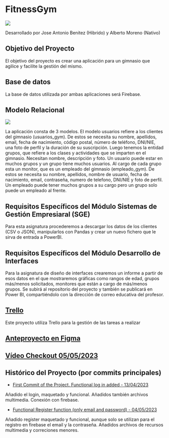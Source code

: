 # FitnessGym

![](http://drive.google.com/uc?export=view&id=1U_3kmoIH0hH12VUwncm5gtksl0WUlnuu)

Desarrollado por Jose Antonio Benitez (Hibrido) y Alberto Moreno (Nativo)

## Objetivo del Proyecto
El objetivo del proyecto es crear una aplicación para un gimnasio que agilice y facilite la gestión del mismo.

## Base de datos
La base de datos utilizada por ambas aplicaciones será Firebase.

## Modelo Relacional
![](http://drive.google.com/uc?export=view&id=1eG7NFQKbKK497GwGSbLkR8WeHlwjl3FI)

La aplicación consta de 3 modelos. El modelo usuarios refiere a los clientes del gimnasio (usuarios_gym). De estos se necesita su nombre, apellidos, email, fecha de nacimiento, código postal, número de teléfono, DNI/NIE, una foto de perfil y la duración de su suscripción. Luego tenemos la entidad grupos, que refiere a los clases y actividades que se imparten en el gimnasio. Necesitan nombre, descripción y foto. Un usuario puede estar en muchos grupos y un grupo tiene muchos usuarios. Al cargo de cada grupo esta un monitor, que es un empleado del gimnasio (empleado_gym). De estos se necesita su nombre, apellidos, nombre de usuario, fecha de nacimiento, email, contraseña, numero de telefono, DNI/NIE y foto de perfil. Un empleado puede tener muchos grupos a su cargo pero un grupo solo puede un empleado al frente. 

## Requisitos Específicos del Módulo Sistemas de Gestión Empresiaral (SGE)
Para esta asignatura procederemos a descargar los datos de los clientes (CSV o JSON), manipularlos con Pandas y crear un nuevo fichero que le sirva de entrada a PowerBI.

## Requisitos Específicos del Módulo Desarrollo de Interfaces
Para la asignatura de diseño de interfaces crearemos un informe a partir de esos datos en el que mostraremos gráficas como rangos de edad, grupos más/menos solicitados, monitores que están a cargo de más/menos grupos. Se subirá al repositorio del proyecto y también se publicará en Power BI, compartiéndolo con la dirección de correo educativa del profesor.

## [Trello](https://trello.com/b/bwXyty7u/fitnessgym)
Este proyecto utiliza Trello para la gestión de las tareas a realizar

## [Anteproyecto en Figma](https://www.figma.com/file/kvU6qBh4NmjaGoooBiBPvJ/Anteproyecto-Fitness-Gym?node-id=0%3A1&t=e7FTqe0I8Yq6Mbhf-1)

## [Vídeo Checkout 05/05/2023](https://www.youtube.com/watch?v=go-7G-VvBFE)

## Histórico del Proyecto (por commits principales)

 - [First Commit of the Project. Functional log in added - 13/04/2023](https://github.com/albertomorenogonzalez/FitnessGym/commit/78507842a6f12c3de6e2473f1c60cdfd34f60752)
 
 Añadido el login, maquetado y funcional. Añadidos también archivos multimedia. Conexión con firebase.
 
 
 - [Functional Register function (only email and password) - 04/05/2023](https://github.com/albertomorenogonzalez/FitnessGym/commit/73a034016e88b3bc3bf0049c7352fe404ceea6bf)
 
 Añadido register maquetado y funcional, aunque solo se utilizan para el registro en firebase el email y la contraseña. Añadidos archivos de recursos multimedia y correciones menores.
    
